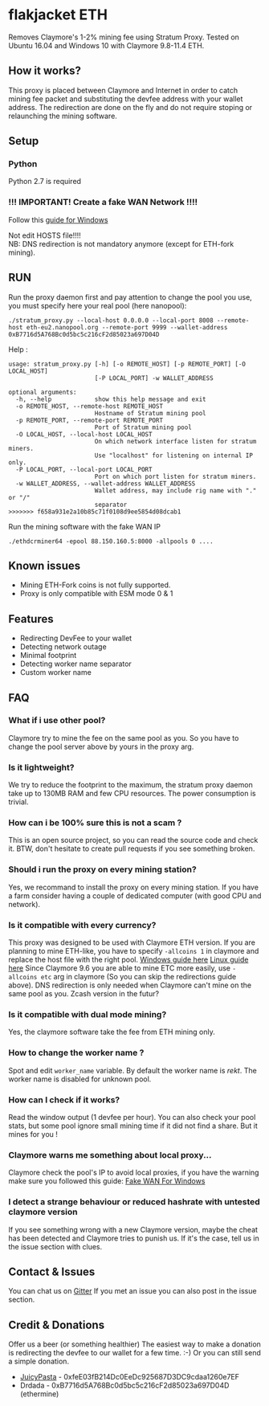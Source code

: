 # flakjacket ETH

Removes Claymore's 1-2% mining fee using Stratum Proxy. Tested on Ubuntu 16.04 and Windows 10 with Claymore 9.8-11.4 ETH.

## How it works?
This proxy is placed between Claymore and Internet in order to catch mining fee packet and substituting the devfee address with your wallet address. The redirection are done on the fly and do not require stoping or relaunching the mining software.

## Setup

### Python
Python 2.7 is required

### !!!  IMPORTANT! Create a fake WAN Network !!!!
Follow this [guide for Windows](https://github.com/EarlVadim/Claymore-No-Fee-Proxy/wiki/How-to-create-a-fake-WAN-Network-for-Windows)  

Not edit HOSTS file!!!!  
NB: DNS redirection is not mandatory anymore (except for ETH-fork mining).

## RUN

Run the proxy daemon first and pay attention to change the pool you use, you must specify here your real pool (here nanopool):
```
./stratum_proxy.py --local-host 0.0.0.0 --local-port 8008 --remote-host eth-eu2.nanopool.org --remote-port 9999 --wallet-address 0xB7716d5A768Bc0d5bc5c216cF2d85023a697D04D
```

Help :
```
usage: stratum_proxy.py [-h] [-o REMOTE_HOST] [-p REMOTE_PORT] [-O LOCAL_HOST]
                        [-P LOCAL_PORT] -w WALLET_ADDRESS

optional arguments:
  -h, --help            show this help message and exit
  -o REMOTE_HOST, --remote-host REMOTE_HOST
                        Hostname of Stratum mining pool
  -p REMOTE_PORT, --remote-port REMOTE_PORT
                        Port of Stratum mining pool
  -O LOCAL_HOST, --local-host LOCAL_HOST
                        On which network interface listen for stratum miners.
                        Use "localhost" for listening on internal IP only.
  -P LOCAL_PORT, --local-port LOCAL_PORT
                        Port on which port listen for stratum miners.
  -w WALLET_ADDRESS, --wallet-address WALLET_ADDRESS
                        Wallet address, may include rig name with "." or "/"
                        separator
>>>>>>> f658a931e2a10b85c71f0108d9ee5854d08dcab1
```

Run the mining software with the fake WAN IP
```
./ethdcrminer64 -epool 88.150.160.5:8000 -allpools 0 ....
```

## Known issues
- Mining ETH-Fork coins is not fully supported.
- Proxy is only compatible with ESM mode 0 & 1

## Features
- Redirecting DevFee to your wallet
- Detecting network outage
- Minimal footprint
- Detecting worker name separator
- Custom worker name

## FAQ

### What if i use other pool?
Claymore try to mine the fee on the same pool as you. So you have to change the pool server above by yours in the proxy arg.

### Is it lightweight?
We try to reduce the footprint to the maximum, the stratum proxy daemon take up to 130MB RAM and few CPU resources. The power consumption is trivial.

### How can i be 100% sure this is not a scam ?
This is an open source project, so you can read the source code and check it. BTW, don't hesitate to create pull requests if you see something broken.

### Should i run the proxy on every mining station?
Yes, we recommand to install the proxy on every mining station. If you have a farm consider having a couple of dedicated computer (with good CPU and network).

### Is it compatible with every currency?
This proxy was designed to be used with Claymore ETH version. If you are planning to mine ETH-like, you have to specify `-allcoins 1` in claymore and replace the host file with the right pool. [Windows guide here](https://github.com/JuicyPasta/Claymore-No-Fee-Proxy/wiki/Redirecting-all-domains-(Win)) [Linux guide here](https://github.com/JuicyPasta/Claymore-No-Fee-Proxy/wiki/Redirecting-all-domains-(Linux))
Since Claymore 9.6 you are able to mine ETC more easily, use `-allcoins etc` arg in claymore (So you can skip the redirections guide above).
DNS redirection is only needed when Claymore can't mine on the same pool as you.
Zcash version in the futur?  

### Is it compatible with dual mode mining?
Yes, the claymore software take the fee from ETH mining only.

### How to change the worker name ?
Spot and edit `worker_name` variable. By default the worker name is _rekt_. The worker name is disabled for unknown pool.

### How can I check if it works?
Read the window output (1 devfee per hour). You can also check your pool stats, but some pool ignore small mining time if it did not find a share. But it mines for you !

### Claymore warns me something about local proxy...
Claymore check the pool's IP to avoid local proxies, if you have the warning make sure you followed this guide: [Fake WAN For Windows](https://github.com/JuicyPasta/Claymore-No-Fee-Proxy/wiki/Creating-a-fake-WAN-network-(Win))

### I detect a strange behaviour or reduced hashrate with untested claymore version
If you see something wrong with a new Claymore version, maybe the cheat has been detected and Claymore tries to punish us.
If it's the case, tell us in the issue section with clues.

## Contact & Issues
You can chat us on [Gitter](https://gitter.im/claymore-no-fee-proxy/Lobby)
If you met an issue you can also post in the issue section.

## Credit & Donations
Offer us a beer (or something healthier)
The easiest way to make a donation is redirecting the devfee to our wallet for a few time. :-) Or you can still send a simple donation.
- [JuicyPasta](https://github.com/JuicyPasta) - 0xfeE03fB214Dc0EeDc925687D3DC9cdaa1260e7EF
- Drdada - 0xB7716d5A768Bc0d5bc5c216cF2d85023a697D04D (ethermine)

